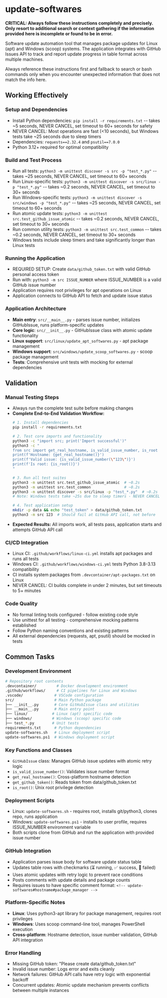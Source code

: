 # update-softwares

**CRITICAL: Always follow these instructions completely and precisely. Only resort to additional search or context gathering if the information provided here is incomplete or found to be in error.**

Software update automation tool that manages package updates for Linux (apt) and Windows (scoop) systems. The application integrates with GitHub Issues API to track and report update progress in table format across multiple machines.

Always reference these instructions first and fallback to search or bash commands only when you encounter unexpected information that does not match the info here.

## Working Effectively

### Setup and Dependencies
- Install Python dependencies: `pip install -r requirements.txt` -- takes ~5 seconds, NEVER CANCEL, set timeout to 60+ seconds for safety
- NEVER CANCEL: Most operations are fast (<10 seconds), but Windows tests take ~25 seconds due to sleep timers
- Dependencies: `requests==2.32.4` and `psutil==7.0.0`
- Python 3.12+ required for optimal compatibility

### Build and Test Process
- Run all tests: `python3 -m unittest discover -s src -p "test_*.py"` -- takes ~25 seconds, NEVER CANCEL, set timeout to 60+ seconds
- Run Linux-specific tests: `python3 -m unittest discover -s src/linux -p "test_*.py"` -- takes ~0.2 seconds, NEVER CANCEL, set timeout to 30+ seconds
- Run Windows-specific tests: `python3 -m unittest discover -s src/windows -p "test_*.py"` -- takes ~25 seconds, NEVER CANCEL, set timeout to 60+ seconds
- Run atomic update tests: `python3 -m unittest src.test_github_issue_atomic` -- takes ~0.2 seconds, NEVER CANCEL, set timeout to 30+ seconds  
- Run common utility tests: `python3 -m unittest src.test_common` -- takes ~0.2 seconds, NEVER CANCEL, set timeout to 30+ seconds
- Windows tests include sleep timers and take significantly longer than Linux tests

### Running the Application
- REQUIRED SETUP: Create `data/github_token.txt` with valid GitHub personal access token
- Run with: `python3 -m src ISSUE_NUMBER` where ISSUE_NUMBER is a valid GitHub issue number
- Application requires root privileges for apt operations on Linux
- Application connects to GitHub API to fetch and update issue status

### Application Architecture
- **Main entry**: `src/__main__.py` - parses issue number, initializes GitHubIssue, runs platform-specific updates
- **Core logic**: `src/__init__.py` - GitHubIssue class with atomic update functionality  
- **Linux support**: `src/linux/update_apt_softwares.py` - apt package management
- **Windows support**: `src/windows/update_scoop_softwares.py` - scoop package management
- **Tests**: Comprehensive unit tests with mocking for external dependencies

## Validation

### Manual Testing Steps
- Always run the complete test suite before making changes
- **Complete End-to-End Validation Workflow:**
  ```bash
  # 1. Install dependencies
  pip install -r requirements.txt
  
  # 2. Test core imports and functionality
  python3 -c "import src; print('Import successful')"
  python3 -c "
  from src import get_real_hostname, is_valid_issue_number, is_root
  print(f'Hostname: {get_real_hostname()}')
  print(f'Valid issue: {is_valid_issue_number(\"123\")}')
  print(f'Is root: {is_root()}')
  "
  
  # 3. Run all test suites
  python3 -m unittest src.test_github_issue_atomic  # ~0.2s
  python3 -m unittest src.test_common               # ~0.2s  
  python3 -m unittest discover -s src/linux -p "test_*.py"  # ~0.2s
  # Note: Windows tests take ~25s due to sleep timers - NEVER CANCEL
  
  # 4. Test application setup
  mkdir -p data && echo "test_token" > data/github_token.txt
  python3 -m src 123  # Should fail at GitHub API call, not before
  ```
- **Expected Results:** All imports work, all tests pass, application starts and attempts GitHub API call

### CI/CD Integration
- Linux CI: `.github/workflows/linux-ci.yml` installs apt packages and runs all tests
- Windows CI: `.github/workflows/windows-ci.yml` tests Python 3.8-3.13 compatibility
- CI installs system packages from `.devcontainer/apt-packages.txt` on Linux
- NEVER CANCEL: CI builds complete in under 2 minutes, but set timeouts to 5+ minutes

### Code Quality
- No formal linting tools configured - follow existing code style
- Use unittest for all testing - comprehensive mocking patterns established
- Follow Python naming conventions and existing patterns
- All external dependencies (requests, apt, psutil) should be mocked in tests

## Common Tasks

### Development Environment
```bash
# Repository root contents
.devcontainer/         # Docker development environment
.github/workflows/     # CI pipelines for Linux and Windows
.vscode/              # VSCode configuration
src/                  # Main Python package
├── __init__.py       # Core GitHubIssue class and utilities
├── __main__.py       # Main entry point
├── linux/           # Linux (apt) specific code
├── windows/         # Windows (scoop) specific code
├── test_*.py        # Unit tests
requirements.txt      # Python dependencies
update-softwares.sh   # Linux deployment script
update-softwares.ps1  # Windows deployment script
```

### Key Functions and Classes
- `GitHubIssue` class: Manages GitHub issue updates with atomic retry logic
- `is_valid_issue_number()`: Validates issue number format
- `get_real_hostname()`: Cross-platform hostname detection
- `get_github_token()`: Reads token from data/github_token.txt
- `is_root()`: Unix root privilege detection

### Deployment Scripts
- Linux: `update-softwares.sh` - requires root, installs git/python3, clones repo, runs application
- Windows: `update-softwares.ps1` - installs to user profile, requires ISSUE_NUMBER environment variable
- Both scripts clone from GitHub and run the application with provided issue number

### GitHub Integration
- Application parses issue body for software update status table
- Updates table rows with checkmarks (⏳ running, ✅ success, 🔴 failed)
- Uses atomic updates with retry logic to prevent race conditions
- Posts comments with update details and package counts
- Requires issues to have specific comment format: `<!-- update-softwares#hostname#package_manager -->`

### Platform-Specific Notes
- **Linux**: Uses python3-apt library for package management, requires root privileges
- **Windows**: Uses scoop command-line tool, manages PowerShell execution
- **Cross-platform**: Hostname detection, issue number validation, GitHub API integration

### Error Handling
- Missing GitHub token: "Please create data/github_token.txt"
- Invalid issue number: Logs error and exits cleanly
- Network failures: GitHub API calls have retry logic with exponential backoff
- Concurrent updates: Atomic update mechanism prevents conflicts between multiple instances